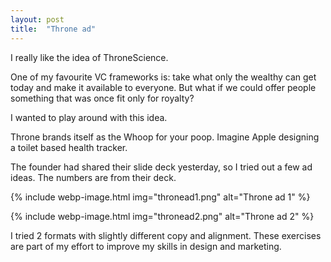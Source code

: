 ```yaml
---
layout: post
title:  "Throne ad"
---
```


I really like the idea of ThroneScience.

One of my favourite VC frameworks is: take what only the wealthy can get today and make it available to everyone.
But what if we could offer people something that was once fit only for royalty?

I wanted to play around with this idea.

Throne brands itself as the Whoop for your poop. Imagine Apple designing a toilet based health tracker.

The founder had shared their slide deck yesterday, so I tried out a few ad ideas.
The numbers are from their deck.

{% include webp-image.html img="thronead1.png" alt="Throne ad 1" %}

{% include webp-image.html img="thronead2.png" alt="Throne ad 2" %}

I tried 2 formats with slightly different copy and alignment. These exercises are part of my effort to improve my skills in design and marketing.
